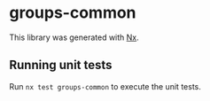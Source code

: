 # groups-common

This library was generated with [Nx](https://nx.dev).

## Running unit tests

Run `nx test groups-common` to execute the unit tests.
